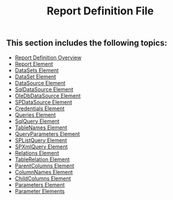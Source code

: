﻿---
title: Report Definition File
articleTitle: Report Definition File
linktitle: Report Definition File
description: "This guide describes details of report definition file structure which used while configuring Aspose.Words for SharePoint reports."
type: docs
weight: 80
url: /sharepoint/report-definition-file/
---

## This section includes the following topics:

- [Report Definition Overview](/words/sharepoint/report-definition-overview/)
- [Report Element](/words/sharepoint/report-element/)
- [DataSets Element](/words/sharepoint/datasets-element/)
- [DataSet Element](/words/sharepoint/dataset-element/)
- [DataSource Element](/words/sharepoint/datasource-element/)
- [SqlDataSource Element](/words/sharepoint/sqldatasource-element/)
- [OleDbDataSource Element](/words/sharepoint/oledbdatasource-element/)
- [SPDataSource Element](/words/sharepoint/spdatasource-element/)
- [Credentials Element](/words/sharepoint/credentials-element/)
- [Queries Element](/words/sharepoint/queries-element/)
- [SqlQuery Element](/words/sharepoint/sqlquery-element/)
- [TableNames Element](/words/sharepoint/tablenames-element/)
- [QueryParameters Element](/words/sharepoint/queryparameters-element/)
- [SPListQuery Element](/words/sharepoint/splistquery-element/)
- [SPXmlQuery Element](/words/sharepoint/spxmlquery-element/)
- [Relations Element](/words/sharepoint/relations-element/)
- [TableRelation Element](/words/sharepoint/tablerelation-element/)
- [ParentColumns Element](/words/sharepoint/parentcolumns-element/)
- [ColumnNames Element](/words/sharepoint/columnnames-element/)
- [ChildColumns Element](/words/sharepoint/childcolumns-element/)
- [Parameters Element](/words/sharepoint/parameters-element/)
- [Parameter Elements](/words/sharepoint/parameter-elements/)
